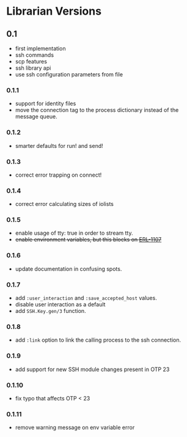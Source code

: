 # Librarian Versions

## 0.1

- first implementation
- ssh commands
- scp features
- ssh library api
- use ssh configuration parameters from file

### 0.1.1

- support for identity files
- move the connection tag to the process dictionary instead of
  the message queue.

### 0.1.2

- smarter defaults for run! and send!

### 0.1.3

- correct error trapping on connect!

### 0.1.4

- correct error calculating sizes of iolists

### 0.1.5

- enable usage of tty: true in order to stream tty.
- ~~enable environment variables, but this blocks on [ERL-1107](https://bugs.erlang.org/browse/ERL-1107/)~~

### 0.1.6

- update documentation in confusing spots.

### 0.1.7

- add `:user_interaction` and `:save_accepted_host` values.
- disable user interaction as a default
- add `SSH.Key.gen/3` function.

### 0.1.8

- add `:link` option to link the calling process to the ssh connection.

### 0.1.9

- add support for new SSH module changes present in OTP 23

### 0.1.10

- fix typo that affects OTP < 23

### 0.1.11

- remove warning message on env variable error
